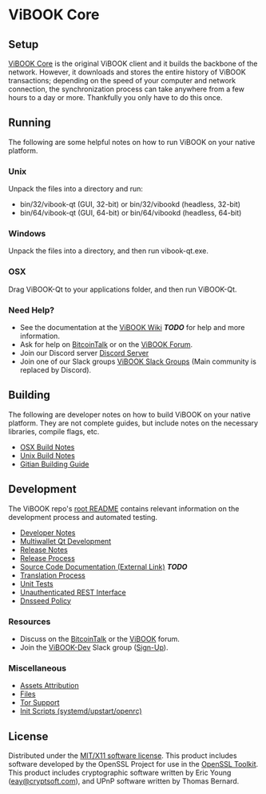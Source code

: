 ViBOOK Core
=====================

Setup
---------------------
[ViBOOK Core](http://vibook.org/wallet) is the original ViBOOK client and it builds the backbone of the network. However, it downloads and stores the entire history of ViBOOK transactions; depending on the speed of your computer and network connection, the synchronization process can take anywhere from a few hours to a day or more. Thankfully you only have to do this once.

Running
---------------------
The following are some helpful notes on how to run ViBOOK on your native platform.

### Unix

Unpack the files into a directory and run:

- bin/32/vibook-qt (GUI, 32-bit) or bin/32/vibookd (headless, 32-bit)
- bin/64/vibook-qt (GUI, 64-bit) or bin/64/vibookd (headless, 64-bit)

### Windows

Unpack the files into a directory, and then run vibook-qt.exe.

### OSX

Drag ViBOOK-Qt to your applications folder, and then run ViBOOK-Qt.

### Need Help?

* See the documentation at the [ViBOOK Wiki](https://en.bitcoin.it/wiki/Main_Page) ***TODO***
for help and more information.
* Ask for help on [BitcoinTalk](https://bitcointalk.org/index.php?topic=1262920.0) or on the [ViBOOK Forum](http://forum.vibook.org/).
* Join our Discord server [Discord Server](https://discord.vibook.org)
* Join one of our Slack groups [ViBOOK Slack Groups](https://vibook.org/slack-logins/) (Main community is replaced by Discord).

Building
---------------------
The following are developer notes on how to build ViBOOK on your native platform. They are not complete guides, but include notes on the necessary libraries, compile flags, etc.

- [OSX Build Notes](build-osx.md)
- [Unix Build Notes](build-unix.md)
- [Gitian Building Guide](gitian-building.md)

Development
---------------------
The ViBOOK repo's [root README](https://github.com/ViBOOK-Project/ViBOOK/blob/master/README.md) contains relevant information on the development process and automated testing.

- [Developer Notes](developer-notes.md)
- [Multiwallet Qt Development](multiwallet-qt.md)
- [Release Notes](release-notes.md)
- [Release Process](release-process.md)
- [Source Code Documentation (External Link)](https://dev.visucore.com/bitcoin/doxygen/) ***TODO***
- [Translation Process](translation_process.md)
- [Unit Tests](unit-tests.md)
- [Unauthenticated REST Interface](REST-interface.md)
- [Dnsseed Policy](dnsseed-policy.md)

### Resources

* Discuss on the [BitcoinTalk](https://bitcointalk.org/index.php?topic=1262920.0) or the [ViBOOK](http://forum.vibook.org/) forum.
* Join the [ViBOOK-Dev](https://vibook-dev.slack.com/) Slack group ([Sign-Up](https://vibook-dev.herokuapp.com/)).

### Miscellaneous
- [Assets Attribution](assets-attribution.md)
- [Files](files.md)
- [Tor Support](tor.md)
- [Init Scripts (systemd/upstart/openrc)](init.md)

License
---------------------
Distributed under the [MIT/X11 software license](http://www.opensource.org/licenses/mit-license.php).
This product includes software developed by the OpenSSL Project for use in the [OpenSSL Toolkit](https://www.openssl.org/). This product includes
cryptographic software written by Eric Young ([eay@cryptsoft.com](mailto:eay@cryptsoft.com)), and UPnP software written by Thomas Bernard.
